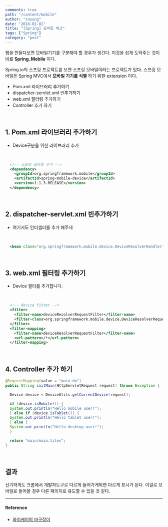 ```yaml
---
comments: true
path: "/content/mobile"
author: "snyung"
date: "2018-01-02"
title: "[Spring] 모바일 체크"
tags: ["Spring"]
category: "post"
---
```


웹을 만들다보면 모바일기기를 구분해야 할 경우가 생긴다. 이것을 쉽게 도와주는 것이 바로 **Spring_Mobile** 이다.
<br/>

Spring.io의 스프링 프로젝트를 보면 스프링 모바일이라는 프로젝트가 있다. 스프링 모바일은 Spring MVC에서 **모바일 기기를 식별** 하기 위한 extension 이다.
<br/>

- Pom.xml 라이브러리 추가하기
- dispatcher-servlet.xml 빈추가하기
- web.xml 필터링 추가하기
- Controller 추가 하기

<br/>

## 1. Pom.xml 라이브러리 추가하기

- Device구분을 위한 라이브러리 추가

<br/>

```xml
  <!-- 스프링 모바일 추가 -->
  <dependency>
    <groupId>org.springframework.mobile</groupId>
    <artifactId>spring-mobile-device</artifactId>
    <version>1.1.3.RELEASE</version>
  </dependency>
```

<br/>

## 2. dispatcher-servlet.xml 빈추가하기

- 여기서도 인터셉터를 추가 해주네

<br/>

```xml
  <bean class="org.springframework.mobile.device.DeviceResolverHandlerInterceptor" />
```

<br/>

## 3. web.xml 필터링 추가하기

- Device 필터를 추가합니다.

<br/>

```xml
  <!-- device fitter -->
  <filter>
    <filter-name>deviceResolverRequestFilter</filter-name>
    <filter-class>org.springframework.mobile.device.DeviceResolverRequestFilter</filter-class>
  </filter>
  <filter-mapping>
    <filter-name>deviceResolverRequestFilter</filter-name>
    <url-pattern>/*</url-pattern>
  </filter-mapping>
```

<br/>

## 4. Controller 추가 하기

```java
@RequestMapping(value = "main.do")
public String initMain(HttpServletRequest request) throws Exception {

  Device device = DeviceUtils.getCurrentDevice(request);

  if (device.isMobile()) {
  System.out.println("Hello mobile user!");
  } else if (device.isTablet()) {
  System.out.println("Hello tablet user!");
  } else {
  System.out.println("Hello desktop user!");
  }

  return "main/main.tiles";
}
```

<br/>

## 결과

신기하게도 크롬에서 개발자도구로 다르게 들어가게되면 다르게 표시가 된다. 이걸로 모바일로 들어올 경우 다른 페이지로 유도할 수 있을 것 같다.
<br/>

---

#### Reference

- [와이케이의 마구잡이](http://yookeun.github.io/java/2014/09/26/spring-device/)
